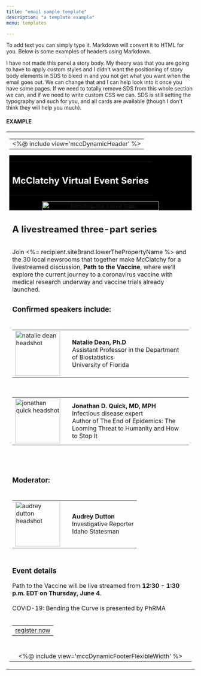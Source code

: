 ```yaml
---
title: "email sample template"
description: "a template example"
menu: templates 

---
```


To add text you can simply type it. Markdown will convert it to HTML for you. Below is some examples of headers using Markdown. 

I have not made this panel a story body. My theory was that you are going to have to apply custom styles and I didn't want the positioning of story body elements in SDS to bleed in and you not get what you want when the email goes out. We can change that and I can help look into it once you have some pages. If we need to totally remove SDS from this whole section we can, and if we need to write custom CSS we can. SDS is still setting the typography and such for you, and all cards are available (though I don't think they will help you much).


#### EXAMPLE
<div class="eds">

<body>
	<center>
		<!-- BODY TABLE // -->
		<table border="0" cellpadding="0" cellspacing="0" height="100%" width="100%" id="body-table">
		<!-- Preheader -->
        <span style="font-size: 1px;color: #f4f4f4;line-height: 1px;display: none;">Join us live, June 4 from 12.30 to 1:30 p.m. EDT. &nbsp;&zwnj;&nbsp;&zwnj;&nbsp;&zwnj;&nbsp;&zwnj;&nbsp;&zwnj;&nbsp;&zwnj;&nbsp;&zwnj;&nbsp;&zwnj;&nbsp;&zwnj;&nbsp;&zwnj;&nbsp;&zwnj;&nbsp;&zwnj;&nbsp;&zwnj;&nbsp;&nbsp;&zwnj;&nbsp;&zwnj;&nbsp;&zwnj;&nbsp;&zwnj;&nbsp;&zwnj;&nbsp;&zwnj;&nbsp;&zwnj;&nbsp;&zwnj;&nbsp;&zwnj;&nbsp;&zwnj;&nbsp;&zwnj;&nbsp;&zwnj;&nbsp;&zwnj;&nbsp;&nbsp;&zwnj;&nbsp;&zwnj;&nbsp;&zwnj;&nbsp;&zwnj;&nbsp;&zwnj;&nbsp;&zwnj;&nbsp;&zwnj;&nbsp;&zwnj;&nbsp;&zwnj;&nbsp;&zwnj;&nbsp;&zwnj;&nbsp;&zwnj;&nbsp;&zwnj;&nbsp;&nbsp;&zwnj;&nbsp;&zwnj;&nbsp;&zwnj;&nbsp;&zwnj;&nbsp;&zwnj;&nbsp;&zwnj;&nbsp;&zwnj;&nbsp;&zwnj;&nbsp;&zwnj;&nbsp;&zwnj;&nbsp;&zwnj;&nbsp;&zwnj;&nbsp;&zwnj;&nbsp;&nbsp;&zwnj;&nbsp;&zwnj;&nbsp;&zwnj;&nbsp;&zwnj;&nbsp;&zwnj;&nbsp;&zwnj;&nbsp;&zwnj;&nbsp;&zwnj;&nbsp;&zwnj;&nbsp;&zwnj;&nbsp;&zwnj;&nbsp;&zwnj;&nbsp;&zwnj;&nbsp;&nbsp;&zwnj;&nbsp;&zwnj;&nbsp;&zwnj;&nbsp;&zwnj;&nbsp;&zwnj;&nbsp;&zwnj;&nbsp;&zwnj;&nbsp;&zwnj;&nbsp;&zwnj;&nbsp;&zwnj;&nbsp;&zwnj;&nbsp;&zwnj;&nbsp;&zwnj;&nbsp;&nbsp;&zwnj;&nbsp;&zwnj;&nbsp;&zwnj;&nbsp;&zwnj;&nbsp;&zwnj;&nbsp;&zwnj;&nbsp;&zwnj;&nbsp;&zwnj;&nbsp;&zwnj;&nbsp;&zwnj;&nbsp;&zwnj;&nbsp;&zwnj;&nbsp;&zwnj;&nbsp;&nbsp;&zwnj;&nbsp;&zwnj;&nbsp;&zwnj;&nbsp;&zwnj;&nbsp;&zwnj;&nbsp;&zwnj;&nbsp;&zwnj;&nbsp;&zwnj;&nbsp;&zwnj;&nbsp;&zwnj;&nbsp;&zwnj;&nbsp;&zwnj;&nbsp;&zwnj;&nbsp;&nbsp;&zwnj;&nbsp;&zwnj;&nbsp;&zwnj;&nbsp;&zwnj;&nbsp;&zwnj;&nbsp;&zwnj;&nbsp;&zwnj;&nbsp;&zwnj;&nbsp;&zwnj;&nbsp;&zwnj;&nbsp;&zwnj;&nbsp;&zwnj;&nbsp;&zwnj;&nbsp;&nbsp;&zwnj;&nbsp;&zwnj;&nbsp;&zwnj;&nbsp;&zwnj;&nbsp;&zwnj;&nbsp;&zwnj;&nbsp;&zwnj;&nbsp;&zwnj;&nbsp;&zwnj;&nbsp;&zwnj;&nbsp;&zwnj;&nbsp;&zwnj;&nbsp;&zwnj;&nbsp;&nbsp;&zwnj;&nbsp;&zwnj;&nbsp;&zwnj;&nbsp;&zwnj;&nbsp;&zwnj;&nbsp;&zwnj;&nbsp;&zwnj;&nbsp;&zwnj;&nbsp;&zwnj;&nbsp;&zwnj;&nbsp;&zwnj;&nbsp;&zwnj;&nbsp;&zwnj;&nbsp;&nbsp;&zwnj;&nbsp;&zwnj;&nbsp;&zwnj;&nbsp;&zwnj;&nbsp;&zwnj;&nbsp;&zwnj;&nbsp;&zwnj;&nbsp;&zwnj;&nbsp;&zwnj;&nbsp;&zwnj;&nbsp;&zwnj;&nbsp;&zwnj;&nbsp;&zwnj;&nbsp;</span>
			<tr>
				<td align="center" valign="top" id="body-cell">
					<!--PREVENT OUTLOOK FROM DEFAULTING TO TIMES NEW ROMAN BECAUSE OF CUSTOM FONTS-->
					<!--[if mso]>
					<style type="text/css">
					body, table, td, a, span {font-family: 'Helvetica Neue', Helvetica, Arial, sans-serif !important;}
					</style>
					<![endif]-->
					<!-- HEADER TABLE // -->
					<table border="0" cellpadding="0" cellspacing="0" width="100%" id="header-table">
						<tr>
							<td align="center" valign="top" width="100%" id="header">
								<%@ include view='mccDynamicHeader' %>
							</td>
						</tr>
					</table>
					<!-- // HEADER TABLE -->
					<!-- EMAIL TABLE // -->
					<table border="0" cellpadding="0" cellspacing="0" width="600" id="email-table">
						<tr>
							<td align="center" valign="top" width="100%" style="background: #000;padding:0 0 0 0;">
                                    <table width="100%">
                                        <tr>
                                            <td class="row-blue container default-text white">
                                                <h2 style="padding-bottom: 0;text-align: center;color:#fff;">McClatchy Virtual Event Series</h2>
                                            </td>
                                        </tr> 
                                    </table>
                                    <img src="https://media.mcclatchy.com/email-assets/2020/19-bending-the-curve-email-hero.png" width="80%" alt="bending the curve logo" style="width: 80%;"> 
							</td>
						</tr>
<tr>
    <td align="left" valign="top" width="100%" class="container row-white default-text">
        <h2 style="padding-bottom: 16px;">A livestreamed three-part series</h2>
        Join <%= recipient.siteBrand.lowerThePropertyName %> and the 30 local newsrooms that together make McClatchy for a livestreamed discussion, <strong>Path to the Vaccine</strong>, where we’ll explore the current journey to a coronavirus vaccine with medical research underway and vaccine trials already launched.                       
       </td> 
</tr>
<tr>
   <td align="left" valign="top" width="100%" class="container row-gray default-text">
                <h3 style="padding-bottom: 24px;">Confirmed speakers include:</h3>                           
             <table border="0" cellpadding="0" cellspacing="0" width="100%">
                <tr>
                    <td align="left" valign="top" width="136">
                        <img class="headshot" src="https://media.mcclatchy.com/email-assets/2020/21-natalie-dean-headshot.png" width="120" height="120" alt="natalie dean headshot" />
                    </td>
                    <td align="left" valign="middle" class="default-text">
                       <b>Natalie Dean, Ph.D</b><br>
Assistant Professor in the Department of Biostatistics <br>
University of Florida
                    </td>
                </tr>
            </table>   
              <br>      
            <table border="0" cellpadding="0" cellspacing="0" width="100%">
                <tr>
                    <td align="left" valign="top" width="136">
                        <img class="headshot" src="https://media.mcclatchy.com/email-assets/2020/21-jonathan-quick-headshot.png" width="120" height="120" alt="jonathan quick headshot" />
                    </td>
                    <td align="left" valign="middle" class="default-text">
                        <b>Jonathan D. Quick, MD, MPH</b><br />
                      Infectious disease expert <br>
Author of The End of Epidemics: The Looming Threat to Humanity and How to Stop It
                    </td>
                </tr>
            </table> 
            <br><br>
            <h3 style="padding-bottom: 24px;">Moderator:</h3>
            <table border="0" cellpadding="0" cellspacing="0" width="100%">
                <tr>
                    <td align="left" valign="top" width="136">
                        <img class="headshot" src="https://media.mcclatchy.com/email-assets/2020/21-audrey-dutton-headshot.png" width="120" height="120" alt="audrey dutton headshot" />
                    </td>
                    <td align="left" valign="middle" class="default-text">
                        <b>Audrey Dutton</b><br />
                       Investigative Reporter <br>
Idaho Statesman
                    </td>
                </tr>
            </table> 
    </td>
 </tr> 
<tr>
    <td align="left" valign="top" width="100%" class="container row-white default-text">
        <h3>Event details</h3>
        Path to the Vaccine will be live streamed from <strong>12:30 - 1:30 p.m. EDT on Thursday, June 4</strong>. <br><br>
        COVID-19: Bending the Curve is presented by PhRMA
        <br><br>
        <table border="0" cellpadding="0" cellspacing="0">
           <tr>
              <td align="center" valign="top" class="button button-blue">
                 <a href="NEEDEVENTBRITEURL" target="_blank" class="button-link">register now</a>
              </td>
           </tr>
        </table>
    </td>
</tr>				
						<!-- FOOTER BLOCK // -->
						<tr>
							<td align="center" valign="top" width="100%" id="footer" style="padding-top: 24px;">
								<%@ include view='mccDynamicFooterFlexibleWidth' %>
							</td>
						</tr>
						<!-- // FOOTER BLOCK -->
					</table>
					<!-- // EMAIL TABLE -->
				</td>
			</tr>
		</table>
		<!-- // BODY TABLE -->
	</center>
</body>
</div>

#### HTML

```html
<!DOCTYPE html PUBLIC "-//W3C//DTD XHTML 1.0 Strict//EN" "http://www.w3.org/TR/xhtml1/DTD/xhtml1-strict.dtd">
<html xmlns="http://www.w3.org/1999/xhtml">
<head>
	<meta http-equiv="Content-Type" content="text/html; charset=UTF-8" />
	<meta name="viewport" content="width=device-width, initial-scale=1.0"/>
	<title></title>
	<style type="text/css">
	/*DELETE ALL RESET, DEFAULT & EMAIL STYLES AND ADD IN CLIENT-SPECIFIC STYLES AFTER INLINING--DO NOT DELETE FONTS OR MOBILE STYLES*/
        
	/*----------RESET----------*/
    #body-cell,#body-table,body{height:100%!important;margin:0;padding:0;width:100%!important}table{border-collapse:collapse}img{display:block;border:0;outline:0;text-decoration:none;height:auto;width:100%;}a img{border:0;outline:0;text-decoration:none}.img-inline{display:inline}h1,h2,h3,h4,h5,h6{margin:0;padding:0;color:#222;line-height:100%}

	/*----------FONTS----------*/
    @font-face{font-family:'McClatchy Sans Web';font-style:normal;font-weight:400;src:url(https://media.mcclatchy.com/email-assets/global/fonts/mcclatchy-sans-web-regular.woff)}@font-face{font-family:'McClatchy Sans Web';src:url(https://media.mcclatchy.com/email-assets/global/fonts/mcclatchy-sans-web-demi.woff);font-weight:600;font-style:normal}@font-face{font-family:'McClatchy Serif Web';font-style:normal;font-weight:400;src:url(https://media.mcclatchy.com/email-assets/global/fonts/mcclatchy-serif-web-regular.woff)}@font-face{font-family:'McClatchy Serif Web';src:url(https://media.mcclatchy.com/email-assets/global/fonts/mcclatchy-serif-web-demi.woff);font-weight:600;font-style:normal}@font-face{font-family:'McClatchy Sans Cond Web';src:url(https://media.mcclatchy.com/email-assets/global/fonts/mcclatchy-sans-cond-web-demi.woff);font-weight:600;font-style:normal}
        
	/*----------DEFAULT STYLES----------*/
	body, #body-cell {background-color: #f4f4f4;}
	#header {padding-bottom: 24px;}
	.container {padding: 24px;}
	.row-white {background-color: #fff;}
	.row-blue {background-color: #31409f;}
	.row-dark {background-color: #222;}
	.row-gray {padding: 24px;}
    a {font-weight: 600;color: #31409f;}
	h1 {font-family: 'McClatchy Sans Web', Tahoma, Arial, sans-serif;font-weight: 600;font-size: 36px;line-height: 48px;}
	.serif {font-family: 'McClatchy Serif Web', 'Times New Roman', serif;}
	h2 {font-family: 'McClatchy Sans Web', Tahoma, Arial, sans-serif;font-weight: 600;font-size: 20px;line-height: 24px;letter-spacing: -0.5px;text-transform: uppercase;padding-bottom: 8px;}
	h3 {font-family: 'McClatchy Sans Web', Tahoma, Arial, sans-serif;font-weight: 600;font-size: 16px;line-height: 24px;text-transform: uppercase;padding-bottom: 8px;}
	h4 {font-family: 'McClatchy Serif Web',"Times New Roman", serif;font-weight: 600;font-size: 18px;line-height: 24px;}
	.link {color: #4d63ab;text-decoration: none;border-bottom: 1px solid #4d63ab;}
	.link-white {color: #fff;text-decoration: none;border-bottom: 1px solid #fff;}
	.button {padding: 8px 16px;border-radius: 2px;}
	.button-dark {background-color: #222;}
	.button-white {background-color: #fff;}
	.button-blue {background-color: #31409f;}
	.button-link {display: block;font-family: 'McClatchy Sans Web', Tahoma, Arial, sans-serif;font-weight: 600;color: #fff;font-size: 16px;line-height: 24px;letter-spacing: 1px;text-transform: uppercase;text-decoration: none;}
	.button-white-link {display: block;font-family: 'McClatchy Sans Web', Tahoma, Arial, sans-serif;font-weight: 600;color: #222;font-size: 16px;line-height: 24px;letter-spacing: 1px;text-transform: uppercase;text-decoration: none;}
	.button-white-link-alt {display: block;font-family: 'McClatchy Sans Web', Tahoma, Arial, sans-serif;font-weight: 600;color: #31409f;font-size: 16px;line-height: 24px;letter-spacing: 1px;text-transform: uppercase;text-decoration: none;}


	/*----------EMAIL STYLES----------*/
    .headshot {
        border-radius: 100%;
        object-fit: cover;
        width: 120px;
        height: 120px;
        border: 1px solid #222;
    }
	.pub-icon {
		padding-right: 8px;
	}
	.title {
		padding-left: 8px;
	}
	.default-text {
		font-family: 'McClatchy Sans Web', 'Helvetica Neue', Helvetica, Arial, sans-serif;
		font-size: 16px;
		line-height: 24px;
		font-weight: 400;
		color: #222;
	}
	.section-icon {
		padding-bottom: 24px;
	}
	.small {
		font-family: 'McClatchy Sans Web', 'Helvetica Neue', Helvetica, Arial, sans-serif;
		font-size: 14px;
		line-height: 20px;
		font-weight: 400;
		color: #222;
	}
	.col {
		padding-left: 12px;
		padding-right: 12px;
	}
	.col-photo {
		padding-bottom: 8px;
	}
	.headline-link {
		text-decoration: none;
	}
	.badge {
		padding-left: 8px;
		padding-right: 8px;
	}
	.icon-small {
		padding-bottom: 8px;
	}
	.first {
		padding-left: 0;
	}
	.last {
		padding-right: 0;
	}
	.bold {font-weight: 600;}
	.white {color: #fff;}
	.blue {color: #31409f;}

	/*----------MOBILE STYLES----------*/
	@media only screen and (max-width: 480px) /*you can change this value*/ {
		#email-table {
			height: auto !important;
			max-width: 480px !important; /*you can change this value*/
			width: 100% !important;
		}
		img {
			max-width: 100% !important;
		}
		.collapse {
			display: block !important;
			width: 100% !important;
		}
		.small {
			text-align: center !important;
		}
		.col {
			padding-right: 0 !important;
			padding-left: 0 !important;
			padding-bottom: 24px !important;
		}
		.last {
			padding-bottom: 0 !important;
		}
		.col-photo {
			width: 100% !important;
		}
	}
	@media only screen and (max-width: 320px) {}
	</style>
</head>

<body>
	<center>
		<!-- BODY TABLE // -->
		<table border="0" cellpadding="0" cellspacing="0" height="100%" width="100%" id="body-table">
		
		<!-- Preheader -->
        <span style="font-size: 1px;color: #f4f4f4;line-height: 1px;display: none;">Join us live, June 4 from 12.30 to 1:30 p.m. EDT. &nbsp;&zwnj;&nbsp;&zwnj;&nbsp;&zwnj;&nbsp;&zwnj;&nbsp;&zwnj;&nbsp;&zwnj;&nbsp;&zwnj;&nbsp;&zwnj;&nbsp;&zwnj;&nbsp;&zwnj;&nbsp;&zwnj;&nbsp;&zwnj;&nbsp;&zwnj;&nbsp;&nbsp;&zwnj;&nbsp;&zwnj;&nbsp;&zwnj;&nbsp;&zwnj;&nbsp;&zwnj;&nbsp;&zwnj;&nbsp;&zwnj;&nbsp;&zwnj;&nbsp;&zwnj;&nbsp;&zwnj;&nbsp;&zwnj;&nbsp;&zwnj;&nbsp;&zwnj;&nbsp;&nbsp;&zwnj;&nbsp;&zwnj;&nbsp;&zwnj;&nbsp;&zwnj;&nbsp;&zwnj;&nbsp;&zwnj;&nbsp;&zwnj;&nbsp;&zwnj;&nbsp;&zwnj;&nbsp;&zwnj;&nbsp;&zwnj;&nbsp;&zwnj;&nbsp;&zwnj;&nbsp;&nbsp;&zwnj;&nbsp;&zwnj;&nbsp;&zwnj;&nbsp;&zwnj;&nbsp;&zwnj;&nbsp;&zwnj;&nbsp;&zwnj;&nbsp;&zwnj;&nbsp;&zwnj;&nbsp;&zwnj;&nbsp;&zwnj;&nbsp;&zwnj;&nbsp;&zwnj;&nbsp;&nbsp;&zwnj;&nbsp;&zwnj;&nbsp;&zwnj;&nbsp;&zwnj;&nbsp;&zwnj;&nbsp;&zwnj;&nbsp;&zwnj;&nbsp;&zwnj;&nbsp;&zwnj;&nbsp;&zwnj;&nbsp;&zwnj;&nbsp;&zwnj;&nbsp;&zwnj;&nbsp;&nbsp;&zwnj;&nbsp;&zwnj;&nbsp;&zwnj;&nbsp;&zwnj;&nbsp;&zwnj;&nbsp;&zwnj;&nbsp;&zwnj;&nbsp;&zwnj;&nbsp;&zwnj;&nbsp;&zwnj;&nbsp;&zwnj;&nbsp;&zwnj;&nbsp;&zwnj;&nbsp;&nbsp;&zwnj;&nbsp;&zwnj;&nbsp;&zwnj;&nbsp;&zwnj;&nbsp;&zwnj;&nbsp;&zwnj;&nbsp;&zwnj;&nbsp;&zwnj;&nbsp;&zwnj;&nbsp;&zwnj;&nbsp;&zwnj;&nbsp;&zwnj;&nbsp;&zwnj;&nbsp;&nbsp;&zwnj;&nbsp;&zwnj;&nbsp;&zwnj;&nbsp;&zwnj;&nbsp;&zwnj;&nbsp;&zwnj;&nbsp;&zwnj;&nbsp;&zwnj;&nbsp;&zwnj;&nbsp;&zwnj;&nbsp;&zwnj;&nbsp;&zwnj;&nbsp;&zwnj;&nbsp;&nbsp;&zwnj;&nbsp;&zwnj;&nbsp;&zwnj;&nbsp;&zwnj;&nbsp;&zwnj;&nbsp;&zwnj;&nbsp;&zwnj;&nbsp;&zwnj;&nbsp;&zwnj;&nbsp;&zwnj;&nbsp;&zwnj;&nbsp;&zwnj;&nbsp;&zwnj;&nbsp;&nbsp;&zwnj;&nbsp;&zwnj;&nbsp;&zwnj;&nbsp;&zwnj;&nbsp;&zwnj;&nbsp;&zwnj;&nbsp;&zwnj;&nbsp;&zwnj;&nbsp;&zwnj;&nbsp;&zwnj;&nbsp;&zwnj;&nbsp;&zwnj;&nbsp;&zwnj;&nbsp;&nbsp;&zwnj;&nbsp;&zwnj;&nbsp;&zwnj;&nbsp;&zwnj;&nbsp;&zwnj;&nbsp;&zwnj;&nbsp;&zwnj;&nbsp;&zwnj;&nbsp;&zwnj;&nbsp;&zwnj;&nbsp;&zwnj;&nbsp;&zwnj;&nbsp;&zwnj;&nbsp;&nbsp;&zwnj;&nbsp;&zwnj;&nbsp;&zwnj;&nbsp;&zwnj;&nbsp;&zwnj;&nbsp;&zwnj;&nbsp;&zwnj;&nbsp;&zwnj;&nbsp;&zwnj;&nbsp;&zwnj;&nbsp;&zwnj;&nbsp;&zwnj;&nbsp;&zwnj;&nbsp;</span>

			<tr>
				<td align="center" valign="top" id="body-cell">
					<!--PREVENT OUTLOOK FROM DEFAULTING TO TIMES NEW ROMAN BECAUSE OF CUSTOM FONTS-->
					<!--[if mso]>
					<style type="text/css">
					body, table, td, a, span {font-family: 'Helvetica Neue', Helvetica, Arial, sans-serif !important;}
					</style>
					<![endif]-->

					<!-- HEADER TABLE // -->
					<table border="0" cellpadding="0" cellspacing="0" width="100%" id="header-table">
						<tr>
							<td align="center" valign="top" width="100%" id="header">
								<%@ include view='mccDynamicHeader' %>
							</td>
						</tr>
					</table>
					<!-- // HEADER TABLE -->

					<!-- EMAIL TABLE // -->
					<table border="0" cellpadding="0" cellspacing="0" width="600" id="email-table">
						<tr>
							<td align="center" valign="top" width="100%" style="background: #000;padding:0 0 0 0;">
                                    <table width="100%">
                                        <tr>
                                            <td class="row-blue container default-text white">
                                                <h2 class="white" style="padding-bottom: 0;text-align: center;">McClatchy Virtual Event Series</h2>
                                            </td>
                                        </tr> 
                                    </table>
                                    <img src="https://media.mcclatchy.com/email-assets/2020/19-bending-the-curve-email-hero.png" width="80%" alt="bending the curve logo" style="width: 80%;"> 
							</td>
						</tr>
<tr>
    <td align="left" valign="top" width="100%" class="container row-white default-text">
        <h2 style="padding-bottom: 16px;">A livestreamed three-part series</h2>

        Join <%= recipient.siteBrand.lowerThePropertyName %> and the 30 local newsrooms that together make McClatchy for a livestreamed discussion, <strong>Path to the Vaccine</strong>, where we’ll explore the current journey to a coronavirus vaccine with medical research underway and vaccine trials already launched.
                        
       </td> 
</tr>

<tr>
   <td align="left" valign="top" width="100%" class="container row-gray default-text">
                <h3 style="padding-bottom: 24px;">Confirmed speakers include:</h3>
                            
             <table border="0" cellpadding="0" cellspacing="0" width="100%">
                <tr>
                    <td align="left" valign="top" width="136">
                        <img class="headshot" src="https://media.mcclatchy.com/email-assets/2020/21-natalie-dean-headshot.png" width="120" height="120" alt="natalie dean headshot" />
                    </td>
                    <td align="left" valign="middle" class="default-text">
                       <b>Natalie Dean, Ph.D</b><br>
Assistant Professor in the Department of Biostatistics <br>
University of Florida

                    </td>
                </tr>
            </table>   
              <br>      
            <table border="0" cellpadding="0" cellspacing="0" width="100%">
                <tr>
                    <td align="left" valign="top" width="136">
                        <img class="headshot" src="https://media.mcclatchy.com/email-assets/2020/21-jonathan-quick-headshot.png" width="120" height="120" alt="jonathan quick headshot" />
                    </td>
                    <td align="left" valign="middle" class="default-text">
                        <b>Jonathan D. Quick, MD, MPH</b><br />
                      Infectious disease expert <br>
Author of The End of Epidemics: The Looming Threat to Humanity and How to Stop It

                    </td>
                </tr>
            </table> 
     
            <br><br>
            <h3 style="padding-bottom: 24px;">Moderator:</h3>

            <table border="0" cellpadding="0" cellspacing="0" width="100%">
                <tr>
                    <td align="left" valign="top" width="136">
                        <img class="headshot" src="https://media.mcclatchy.com/email-assets/2020/21-audrey-dutton-headshot.png" width="120" height="120" alt="audrey dutton headshot" />
                    </td>
                    <td align="left" valign="middle" class="default-text">
                        <b>Audrey Dutton</b><br />
                       Investigative Reporter <br>
Idaho Statesman

                    </td>
                </tr>
            </table> 
    </td>
 </tr> 
<tr>
    <td align="left" valign="top" width="100%" class="container row-white default-text">
        <h3>Event details</h3>
        Path to the Vaccine will be live streamed from <strong>12:30 - 1:30 p.m. EDT on Thursday, June 4</strong>. <br><br>
        COVID-19: Bending the Curve is presented by PhRMA
                           
        <br><br>
        <table border="0" cellpadding="0" cellspacing="0">
           <tr>
              <td align="center" valign="top" class="button button-blue">
                 <a href="NEEDEVENTBRITEURL" target="_blank" class="button-link">register now</a>
              </td>
           </tr>
        </table>
    </td>
</tr>

 

						
						<!-- FOOTER BLOCK // -->
						<tr>
							<td align="center" valign="top" width="100%" id="footer" style="padding-top: 24px;">
								<%@ include view='mccDynamicFooterFlexibleWidth' %>
							</td>
						</tr>
						<!-- // FOOTER BLOCK -->
					</table>
					<!-- // EMAIL TABLE -->
				</td>
			</tr>
		</table>
		<!-- // BODY TABLE -->
	</center>
</body>
</html>
 

```

#### CSS

```css
.collapse {
    display: block;
    width: 100%;
}

```
